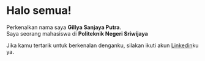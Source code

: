 # Halo semua! 

Perkenalkan nama saya **Gillya Sanjaya Putra**.\
Saya seorang mahasiswa di **Politeknik Negeri Sriwijaya** 

Jika kamu tertarik untuk berkenalan denganku, silakan ikuti akun [Linkedin](https://www.linkedin.com/in/gill-sanjaya9/)ku ya.


